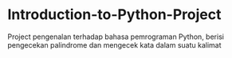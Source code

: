 # Introduction-to-Python-Project
Project pengenalan terhadap bahasa pemrograman Python, berisi pengecekan palindrome dan mengecek kata dalam suatu kalimat
